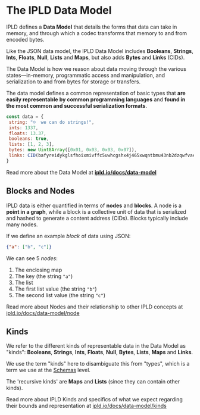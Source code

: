 # The IPLD Data Model

IPLD defines a **Data Model** that details the forms that data can take in memory, and through which a codec transforms that memory to and from encoded bytes.

Like the JSON data model, the IPLD Data Model includes **Booleans**, **Strings**, **Ints**, **Floats**, **Null**, **Lists** and **Maps**, but also adds **Bytes** and **Links** (CIDs).

The Data Model is how we reason about data moving through the various states—in-memory, programmatic access and manipulation, and serialization to and from bytes for storage or transfers.

The data model defines a common representation of basic types that **are easily representable by common programming languages** and **found in the most common and successful serialization formats**.

```js
const data = {
 string: "☺️  we can do strings!",
 ints: 1337,
 floats: 13.37,
 booleans: true,
 lists: [1, 2, 3],
 bytes: new Uint8Array([0x01, 0x03, 0x03, 0x07]),
 links: CID(bafyreidykglsfhoixmivffc5uwhcgshx4j465xwqntbmu43nb2dzqwfvae)
}
```

Read more about the Data Model at [**ipld.io/docs/data-model**](https://ipld.io/docs/data-model/)

## Blocks and Nodes

IPLD data is either quantified in terms of **nodes** and **blocks**. A node is a **point in a graph**, while a block is a collective unit of data that is serialized and hashed to generate a content address (CIDs). Blocks typically include many nodes.

If we define an example *block* of data using JSON:

```json
{"a": ["b", "c"]}
```

We can see 5 *nodes*:

1. The enclosing map
2. The key (the string `"a"`)
3. The list
4. The first list value (the string `"b"`)
5. The second list value (the string `"c"`)

Read more about Nodes and their relationship to other IPLD concepts at [ipld.io/docs/data-model/node](https://ipld.io/docs/data-model/node/)

## Kinds

We refer to the different kinds of representable data in the Data Model as "kinds": **Booleans**, **Strings**, **Ints**, **Floats**, **Null**, **Bytes**, **Lists**, **Maps** and **Links**.

We use the term "kinds" here to disambiguate this from "types", which is a term we use at the [Schemas](ipld-schemas.md) level.

The 'recursive kinds' are **Maps** and **Lists** (since they can contain other kinds).

Read more about IPLD Kinds and specifics of what we expect regarding their bounds and representation at [ipld.io/docs/data-model/kinds](https://ipld.io/docs/data-model/kinds/)
